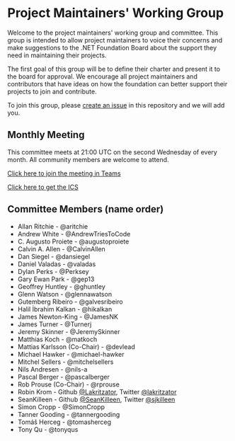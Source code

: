 # Project Maintainers' Working Group

Welcome to the project maintainers' working group and committee. This group is intended to allow project maintainers to voice their concerns and make suggestions to the .NET Foundation Board about the support they need in maintaining their projects.

The first goal of this group will be to define their charter and present it to the board for approval. We encourage all project maintainers and contributors that have ideas on how the foundation can better support their projects to join and contribute.

To join this group, please [create an issue](https://github.com/dotnet-foundation/wg-maintainers/issues/new/choose) in this repository and we will add you.

## Monthly Meeting

This committee meets at 21:00 UTC on the second Wednesday of every month. All community members are welcome to attend.

[Click here to join the meeting in Teams](https://teams.microsoft.com/l/meetup-join/19%3ameeting_OWU3OWVmMjYtYzZjOS00ODhlLWI3NDYtOTdiNmQ1YTgxYTA0%40thread.v2/0?context=%7b%22Tid%22%3a%2262f8c8c7-a85b-41d1-ba6b-743495fb8a48%22%2c%22Oid%22%3a%2223d27343-1f69-4338-90ca-b310792a3e5d%22%7d)

[Click here to get the ICS](./Meetings/Meeting.ics)

## Committee Members (name order)

- Allan Ritchie - @aritchie
- Andrew White - @AndrewTriesToCode
- C. Augusto Proiete - @augustoproiete
- Calvin A. Allen - @CalvinAllen
- Dan Siegel - @dansiegel
- Daniel Valadas - @valadas
- Dylan Perks - @Perksey
- Gary Ewan Park - @gep13
- Geoffrey Huntley - @ghuntley
- Glenn Watson - @glennawatson
- Gutemberg Ribeiro - @galvesribeiro
- Halil İbrahim Kalkan - @hikalkan
- James Newton-King - @JamesNK
- James Turner - @Turnerj
- Jeremy Skinner - @JeremySkinner
- Matthias Koch - @matkoch
- Mattias Karlsson (Co-Chair) - @devlead
- Michael Hawker - @michael-hawker
- Mitchel Sellers - @mitchelsellers
- Nils Andresen - @nils-a
- Pascal Berger - @pascalberger
- Rob Prouse (Co-Chair) - @rprouse
- Robin Krom - Github [@Lakritzator](https://github.com/Lakritzator), Twitter [@lakritzator](https://twitter.com/lakritzator)
- SeanKilleen - Github [@SeanKilleen](https://github.com/SeanKilleen), Twitter [@sjkilleen](https://twitter.com/sjkilleen)
- Simon Cropp - @SimonCropp
- Tanner Gooding - @tannergooding
- Tomáš Herceg - @tomasherceg
- Tony Qu - @tonyqus
